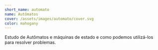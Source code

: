 ```yaml
---
short_name: automato
name: Autômatos
cover: /assets/images/automato/cover.svg
color: mahogany 
---
```


Estudo de Autômatos e máquinas de estado e como podemos utilizá-los para 
resolver problemas.